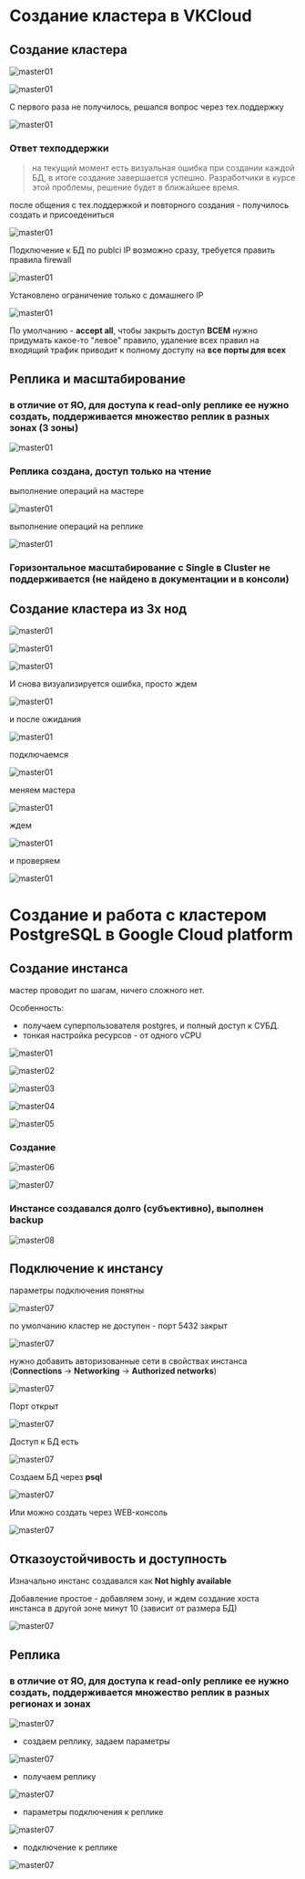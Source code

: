 # Создание кластера в VKCloud

## Создание кластера

![master01](vk/vk-01.png "Мастер 01") 

![master01](vk/vk-02.png "Мастер 01") 

С первого раза не получилось, решался вопрос через тех.поддержку

![master01](vk/vk-04.png "Мастер 01") 

### Ответ техподдержки

> на текущий момент есть визуальная ошибка при создании каждой БД, в итоге создание завершается успешно. Разработчики в курсе этой проблемы, решение будет в ближайшее время.



после общения с тех.поддержкой и повторного создания - получилось создать и присоедениться

![master01](vk/vk-06.png "Мастер 01")

Подключение к БД по publci IP возможно сразу, требуется править правила firewall

![master01](vk/vk-sec-def.png "Мастер 01")

Установлено ограничение только с домашнего IP

![master01](vk/vk-sec-changed.png "Мастер 01")

По умолчанию - **accept all**, чтобы закрыть доступ **ВСЕМ** нужно придумать какое-то "левое" правило, удаление всех правил на входящий трафик приводит к полному доступу на **все порты для всех**


## Реплика и масштабирование

### в отличие от ЯО, для доступа к read-only реплике ее нужно создать, поддерживается множество реплик в разных зонах (3 зоны)

![master01](vk/vk-07.png "Мастер 01") 

### Реплика создана, доступ только на чтение

выполнение операций на мастере

![master01](vk/vk-08.png "Мастер 01") 

выполнение операций на реплике

![master01](vk/vk-10.png "Мастер 01") 


### Горизонтальное масштабирование с Single в Cluster не поддерживается (не найдено в документации и в консоли)

##  Создание кластера из 3х нод

![master01](vk/vk-cl-01.png "Мастер 01") 

![master01](vk/vk-cl-02.png "Мастер 01") 

![master01](vk/vk-cl-03.png "Мастер 01") 

И снова визуализируется ошибка, просто ждем

![master01](vk/vk-cl-04.png "Мастер 01") 

и после ожидания

![master01](vk/vk-cl-05.png "Мастер 01") 

подключаемся

![master01](vk/vk-cl-06.png "Мастер 01") 

меняем мастера

![master01](vk/vk-cl-07.png "Мастер 01") 

ждем

![master01](vk/vk-cl-08.png "Мастер 01") 


и проверяем

![master01](vk/vk-cl-09.png "Мастер 01") 


# Создание и работа с кластером PostgreSQL в Google Cloud platform

## Создание инстанса

мастер проводит по шагам, ничего сложного нет.

Особенность:
- получаем суперпользователя postgres, и полный доступ к СУБД.
- тонкая настройка ресурсов - от одного vCPU

![master01](google/google-pg-01.png "Мастер 01") 

![master02](google/google-pg-02.png "Мастер 02") 

![master03](google/google-pg-03.png "Мастер 03") 

![master04](google/google-pg-04.png "Мастер 04") 

![master05](google/google-pg-05.png "Мастер 05") 

### Создание 

![master06](google/google-pg-06.png "Мастер 06") 

![master07](google/google-pg-07.png "Мастер 07") 


### Инстансе создавался долго (субъективно), выполнен backup

![master08](google/google-pg-08.png "Мастер 08") 

## Подключение к инстансу

параметры подключения понятны

![master07](google/google-connection-params.png "Мастер 07") 

по умолчанию кластер не доступен - порт 5432 закрыт

![master07](google/google-block-address.png "Мастер 07") 

нужно добавить авторизованные сети в свойствах инстанса (**Connections** -> **Networking** -> **Authorized networks**)

![master07](google/google-add-address.png "Мастер 07") 

Порт открыт

![master07](google/google-open-address.png "Мастер 07") 

Доступ к БД есть

![master07](google/google-connect-success.png "Мастер 07") 

Создаем БД через **psql**

![master07](google/create-database.png "Мастер 07") 


Или можно создать через WEB-консоль

![master07](google/create-database-console.png "Мастер 07") 


## Отказоустойчивость и доступность

Изначально инстанс создавался как **Not highly available**

Добавление простое - добавляем зону, и ждем создание хоста инстанса в другой зоне минут 10 (зависит от размера БД)

![master07](google/zones.png "Мастер 07") 


## Реплика

### в отличие от ЯО, для доступа к read-only реплике ее нужно создать, поддерживается множество реплик в разных регионах и зонах

![master07](google/replicas.png "Мастер 07") 

- создаем реплику, задаем параметры

![master07](google/replicas-01.png "Мастер 07") 

- получаем реплику

![master07](google/replicas-02.png "Мастер 07") 

- параметры подключения к реплике

![master07](google/replicas-03.png "Мастер 07") 

- подключение к реплике

![master07](google/replicas-05.png "Мастер 07") 





